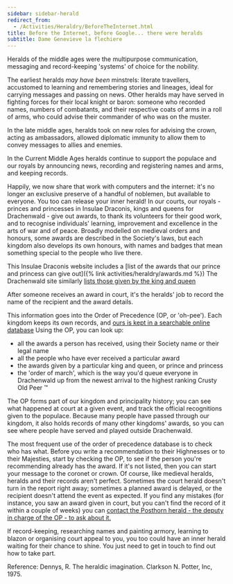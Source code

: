 ```yaml
---
sidebar: sidebar-herald
redirect_from:
  - /Activities/Heraldry/BeforeTheInternet.html
title: Before the Internet, before Google... there were heralds
subtitle: Dame Genevieve la flechiere
---
```


Heralds of the middle ages were the multipurpose communication, messaging and record-keeping
'systems' of choice for the nobility.

The earliest heralds *may have been* minstrels: literate travellers, accustomed to learning and
remembering stories and lineages, ideal for carrying messages and passing on news. Other heralds
may have served in fighting forces for their local knight or baron: someone who recorded names,
numbers of combatants, and their respective coats of arms in a roll of arms, who could advise their
commander of who was on the muster.

In the late middle ages, heralds took on new roles for advising the crown, acting as ambassadors,
allowed diplomatic immunity to allow them to convey messages to allies and enemies.

In the Current Middle Ages heralds continue to support the populace and our royals by announcing
news, recording and registering names and arms, and keeping records.

Happily, we now share that work with computers and the internet: it's no longer an exclusive
preserve of a handful of noblemen, but available to everyone. You too can release your inner herald!
In our courts, our royals - princes and princesses in Insulae Draconis, kings and queens for
Drachenwald - give out awards, to thank its volunteers for their good work, and to recognise
individuals&#39; learning, improvement and excellence in the arts of war and of peace.
Broadly modelled on medieval orders and honours, some awards are described in the Society's
laws, but each kingdom also develops its own honours, with names and badges that mean
something special to the people who live there.

This Insulae Draconis website includes a [list of the awards that our prince and princess can give out]({% link activities/heraldry/awards.md %})
The Drachenwald site similarly [lists those given by the king and queen](https://drachenwald.sca.org/offices/herald/drachenwaldawardsorders/)

After someone receives an award in court, it's the heralds' job to record the name of the recipient and the award details.

This information goes into the Order of Precedence (OP, or 'oh-pee'). Each kingdom keeps its own
records, and [ours is kept in a searchable online database](http://op.drachenwald.sca.org/)
Using the OP, you can look up:
- all the awards a person has received, using their Society name or their legal name
- all the people who have ever received a particular award
- the awards given by a particular king and queen, or prince and princess
- the 'order of march', which is the way you'd queue everyone in Drachenwald up from the newest arrival to the highest ranking Crusty Old Peer ™

The OP forms part of our kingdom and principality history; you can see what happened at court at a given event, and track the official recognitions given to the populace.
Because many people have passed through our kingdom, it also holds records of many other kingdoms' awards, so you can see where people have served and played outside Drachenwald.

The most frequent use of the order of precedence database is to check who has what.
Before you write a recommendation to their Highnesses or to their Majesties, start by checking the OP, to see if the person you're recommending already has the award. If it's not listed, then you can
start your message to the coronet or crown.
Of course, like medieval heralds, heralds and their records aren't perfect. Sometimes the court herald doesn't turn in the report right away; sometimes a planned award is delayed, or the recipient
doesn't attend the event as expected. If you find any mistakes (for instance, you saw an award given in court, but you can't find the record of it within a couple of weeks) you can [contact the Posthorn herald - the deputy in charge of
the OP - to ask about it.](mailto:posthorn@drachenwald.sca.org)


If record-keeping, researching names and painting armory, learning to blazon or organising court
appeal to you, you too could have an inner herald waiting for their chance to shine. You just need to
get in touch to find out how to take part.

Reference: Dennys, R. The heraldic imagination. Clarkson N. Potter, Inc, 1975.